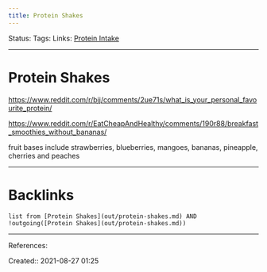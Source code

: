 ```yaml
---
title: Protein Shakes
---
```

Status: 
Tags: 
Links: [Protein Intake](out/protein-intake.md)
___
# Protein Shakes
https://www.reddit.com/r/bjj/comments/2ue71s/what_is_your_personal_favourite_protein/

https://www.reddit.com/r/EatCheapAndHealthy/comments/190r88/breakfast_smoothies_without_bananas/

fruit bases include strawberries, blueberries, mangoes, bananas, pineapple, cherries and peaches
___
# Backlinks
```dataview
list from [Protein Shakes](out/protein-shakes.md) AND !outgoing([Protein Shakes](out/protein-shakes.md))
```
___
References:

Created:: 2021-08-27 01:25
